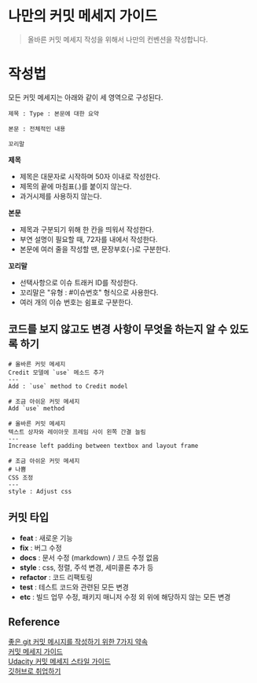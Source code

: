 # 나만의 커밋 메세지 가이드

> 올바른 커밋 메세지 작성을 위해서 나만의 컨벤션을 작성합니다.

# 작성법

모든 커밋 메세지는 아래와 같이 세 영역으로 구성된다.

```
제목 : Type : 본문에 대한 요약

본문 : 전체적인 내용

꼬리말
```

**제목**

- 제목은 대문자로 시작하며 50자 이내로 작성한다.
- 제목의 끝에 마침표(.)를 붙이지 않는다.
- 과거시제를 사용하지 않는다.

**본문**

- 제목과 구분되기 위해 한 칸을 띄워서 작성한다.
- 부연 설명이 필요할 때, 72자를 내에서 작성한다.
- 본문에 여러 줄을 작성할 땐, 문장부호(-)로 구분한다.

**꼬리말**

- 선택사항으로 이슈 트래커 ID를 작성한다.
- 꼬리말은 "유형 : #이슈번호" 형식으로 사용한다.
- 여러 개의 이슈 번호는 쉼표로 구분한다.

## 코드를 보지 않고도 변경 사항이 무엇을 하는지 알 수 있도록 하기

```
# 올바른 커밋 메세지
Credit 모델에 `use` 메소드 추가
---
Add : `use` method to Credit model
```

```
# 조금 아쉬운 커밋 메세지
Add `use` method
```

```
# 올바른 커밋 메세지
텍스트 상자와 레이아웃 프레임 사이 왼쪽 간결 늘림
---
Increase left padding between textbox and layout frame
```

```
# 조금 아쉬운 커밋 메세지
# 나쁨
CSS 조정
---
style : Adjust css
```

## 커밋 타입

- **feat** : 새로운 기능
- **fix** : 버그 수정
- **docs** : 문서 수정 (markdown) / 코드 수정 없음
- **style** : css, 정렬, 주석 변경, 세미콜론 추가 등
- **refactor** : 코드 리팩토링
- **test** : 테스트 코드와 관련된 모든 변경
- **etc** : 빌드 업무 수정, 패키지 매니저 수정 외 위에 해당하지 않는 모든 변경

## Reference

[좋은 git 커밋 메시지를 작성하기 위한 7가지 약속](https://meetup.toast.com/posts/106)<br>
[커밋 메세지 가이드](https://github.com/RomuloOliveira/commit-messages-guide/blob/master/README_ko-KR.md)<br>
[Udacity 커밋 메세지 스타일 가이드](https://udacity.github.io/git-styleguide/)<br>
[깃허브로 취업하기](https://sujinlee.me/professional-github/)
